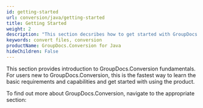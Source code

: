 ```yaml
---
id: getting-started
url: conversion/java/getting-started
title: Getting Started
weight: 2
description: "This section decsribes how to get started with GroupDocs.Conversion for Java library in order to convert files"
keywords: convert files, conversion
productName: GroupDocs.Conversion for Java
hideChildren: False
---
```


This section provides introduction to GroupDocs.Conversion fundamentals. For users new to GroupDocs.Conversion, this is the fastest way to learn the basic requirements and capabilities and get started with using the product.

To find out more about GroupDocs.Conversion, navigate to the appropriate section:  
